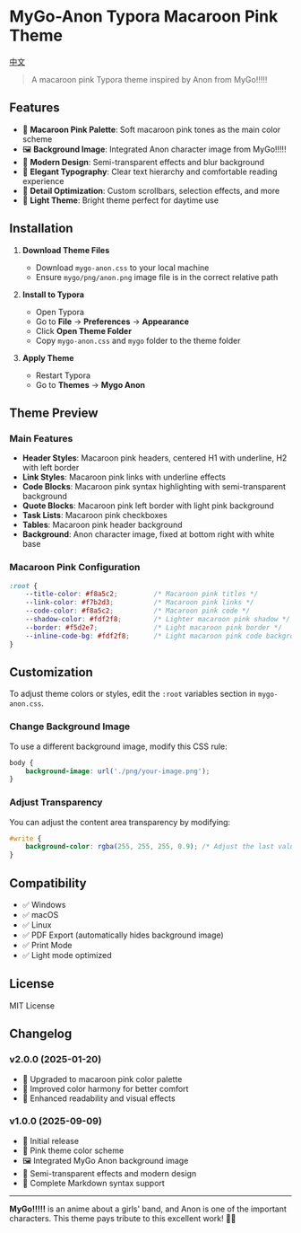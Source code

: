 # MyGo-Anon Typora Macaroon Pink Theme

[中文](Anon-README.md)

> A macaroon pink Typora theme inspired by Anon from MyGo!!!!!

## Features

- 🎨 **Macaroon Pink Palette**: Soft macaroon pink tones as the main color scheme
- 🖼️ **Background Image**: Integrated Anon character image from MyGo!!!!!
- 💫 **Modern Design**: Semi-transparent effects and blur background
- 📝 **Elegant Typography**: Clear text hierarchy and comfortable reading experience
- 🌸 **Detail Optimization**: Custom scrollbars, selection effects, and more
- 🌈 **Light Theme**: Bright theme perfect for daytime use

## Installation

1. **Download Theme Files**
   - Download `mygo-anon.css` to your local machine
   - Ensure `mygo/png/anon.png` image file is in the correct relative path

2. **Install to Typora**
   - Open Typora
   - Go to **File** → **Preferences** → **Appearance**
   - Click **Open Theme Folder**
   - Copy `mygo-anon.css` and `mygo` folder to the theme folder

3. **Apply Theme**
   - Restart Typora
   - Go to **Themes** → **Mygo Anon**

## Theme Preview

### Main Features

- **Header Styles**: Macaroon pink headers, centered H1 with underline, H2 with left border
- **Link Styles**: Macaroon pink links with underline effects
- **Code Blocks**: Macaroon pink syntax highlighting with semi-transparent background
- **Quote Blocks**: Macaroon pink left border with light pink background
- **Task Lists**: Macaroon pink checkboxes
- **Tables**: Macaroon pink header background
- **Background**: Anon character image, fixed at bottom right with white base

### Macaroon Pink Configuration

```css
:root {
    --title-color: #f8a5c2;         /* Macaroon pink titles */
    --link-color: #f7b2d3;          /* Macaroon pink links */
    --code-color: #f8a5c2;          /* Macaroon pink code */
    --shadow-color: #fdf2f8;        /* Lighter macaroon pink shadow */
    --border: #f5d2e7;              /* Light macaroon pink border */
    --inline-code-bg: #fdf2f8;      /* Light macaroon pink code background */
}
```

## Customization

To adjust theme colors or styles, edit the `:root` variables section in `mygo-anon.css`.

### Change Background Image

To use a different background image, modify this CSS rule:

```css
body {
    background-image: url('./png/your-image.png');
}
```

### Adjust Transparency

You can adjust the content area transparency by modifying:

```css
#write {
    background-color: rgba(255, 255, 255, 0.9); /* Adjust the last value */
}
```

## Compatibility

- ✅ Windows
- ✅ macOS  
- ✅ Linux
- ✅ PDF Export (automatically hides background image)
- ✅ Print Mode
- ✅ Light mode optimized

## License

MIT License

## Changelog

### v2.0.0 (2025-01-20)
- 🎨 Upgraded to macaroon pink color palette
- 💫 Improved color harmony for better comfort
- 🌸 Enhanced readability and visual effects

### v1.0.0 (2025-09-09)
- 🎉 Initial release
- 🎨 Pink theme color scheme
- 🖼️ Integrated MyGo Anon background image
- 💫 Semi-transparent effects and modern design
- 📝 Complete Markdown syntax support

---

**MyGo!!!!!** is an anime about a girls' band, and Anon is one of the important characters. This theme pays tribute to this excellent work! 🎸✨
